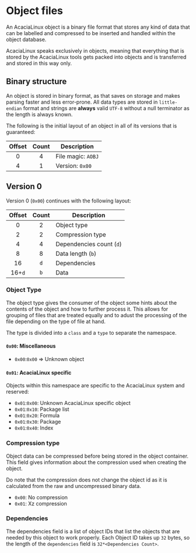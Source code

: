# Object files

An AcaciaLinux object is a binary file format that stores any kind of data that can be labelled and compressed to be inserted and handled within the object database.

AcaciaLinux speaks exclusively in objects, meaning that everything that is stored by the AcaciaLinux tools gets packed into objects and is transferred and stored in this way only.

## Binary structure

An object is stored in binary format, as that saves on storage and makes parsing faster and less error-prone.
All data types are stored in `little-endian` format and strings are **always** valid `UTF-8` without a null terminator as the length is always known.

The following is the initial layout of an object in all of its versions that is guaranteed:

| Offset | Count | Description        |
| :----: | :---: | ------------------ |
|   0    |   4   | File magic: `AOBJ` |
|   4    |   1   | Version: `0x00`    |

## Version 0

Version 0 (`0x00`) continues with the following layout:

| Offset | Count | Description              |
| :----: | :---: | ------------------------ |
|   0    |   2   | Object type              |
|   2    |   2   | Compression type         |
|   4    |   4   | Dependencies count (`d`) |
|   8    |   8   | Data length (`b`)        |
|   16   |  `d`  | Dependencies             |
| 16+`d` |  `b`  | Data                     |

### Object Type

The object type gives the consumer of the object some hints about the contents of the object and how to further process it.
This allows for grouping of files that are treated equally and to adust the processing of the file depending on the type of file at hand.

The type is divided into a `class` and a `type` to separate the namespace.

#### `0x00`: Miscellaneous

- `0x00`:`0x00` => Unknown object

#### `0x01`: AcaciaLinux specific

Objects within this namespace are specific to the AcaciaLinux system and reserved:

- `0x01`:`0x00`: Unknown AcaciaLinux specific object
- `0x01`:`0x10`: Package list
- `0x01`:`0x20`: Formula
- `0x01`:`0x30`: Package
- `0x01`:`0x40`: Index

### Compression type

Object data can be compressed before being stored in the object container.
This field gives information about the compression used when creating the object.

Do note that the compression does not change the object id as it is calculated from the raw and uncompressed binary data.

- `0x00`: No compression
- `0x01`: Xz compression

### Dependencies

The dependencies field is a list of object IDs that list the objects that are needed by this object to work properly.
Each Object ID takes up `32` bytes, so the length of the `dependencies` field is `32*<Dependencies Count>`.
